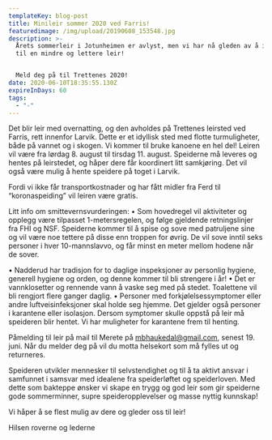 ```yaml
---
templateKey: blog-post
title: Minileir sommer 2020 ved Farris!
featuredimage: /img/upload/20190608_153548.jpg
description: >-
  Årets sommerleir i Jotunheimen er avlyst, men vi har nå gleden av å invitere
  til en mindre og lettere leir!


  Meld deg på til Trettenes 2020!
date: 2020-06-10T18:35:55.130Z
expireInDays: 60
tags:
  - "-"
---
```

Det blir leir med overnatting, og den avholdes på Trettenes leirsted ved Farris, rett innenfor Larvik. Dette er et idyllisk sted med flotte turmuligheter, både på vannet og i skogen. Vi kommer til bruke kanoene en hel del! Leiren vil være fra lørdag 8. august til tirsdag 11. august. Speiderne må leveres og hentes på leirstedet, og håper dere får koordinert litt samkjøring. Det vil også være mulig å hente speidere på toget i Larvik.

Fordi vi ikke får transportkostnader og har fått midler fra Ferd til “koronaspeiding” vil leiren være gratis.

Litt info om smittevernsvurderingen: •	Som hovedregel vil aktiviteter og opplegg være tilpasset 1-metersregelen, og følge gjeldende retningslinjer fra FHI og NSF. Speiderne kommer til å spise og sove med patruljene sine og vil være noe tettere på disse enn troppen for øvrig. De vil sove inntil seks personer i hver 10-mannslavvo, og får minst en meter mellom hodene når de sover. 


•	Nadderud har tradisjon for to daglige inspeksjoner av personlig hygiene, generell hygiene og orden, og denne kommer til bli strengere i år!
•	Det er vannklosetter og rennende vann å vaske seg med på stedet. Toalettene vil bli rengjort flere ganger daglig.
•	Personer med forkjølelsessymptomer eller andre luftveisinfeksjoner skal holde seg hjemme. Det gjelder også personer i karantene eller isolasjon. Dersom symptomer skulle oppstå på leir må speideren blir hentet. Vi har muligheter for karantene frem til henting.

Påmelding til leir på mail til Merete på mbhaukedal@gmail.com, senest 19. juni. Når du melder deg på vil du motta helsekort som må fylles ut og returneres.

Speideren utvikler mennesker til selvstendighet og til å ta aktivt ansvar i samfunnet i samsvar med idealene fra speiderløftet og speiderloven. Med dette som bakteppe ønsker vi skape en trygg og god leir som gir speiderne gode sommerminner, supre speideropplevelser og masse nyttig kunnskap!

Vi håper å se flest mulig av dere og gleder oss til leir!

Hilsen roverne og lederne